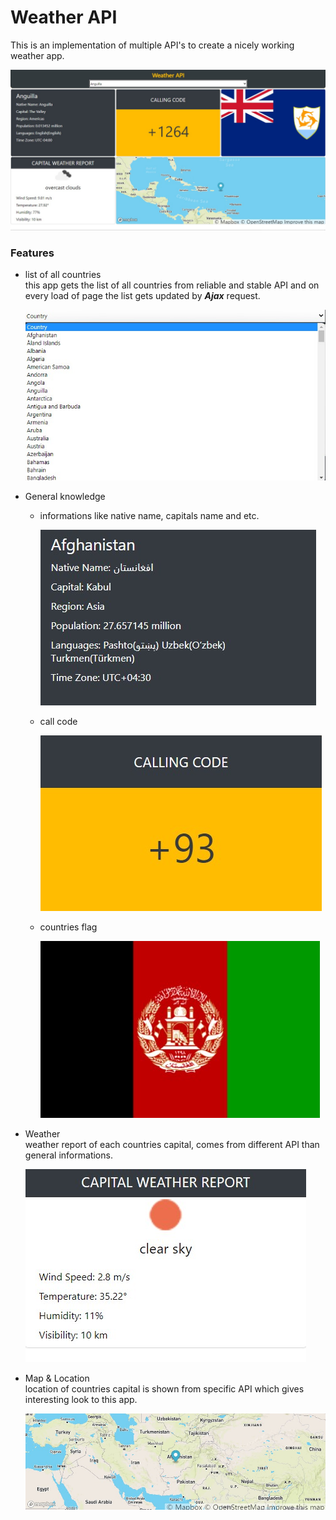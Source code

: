 # Weather API 
This is an implementation of multiple API's to create a nicely working weather app. 

![home page](screenshots/home.jpg)

### Features
- list of all countries  
  this app gets the list of all countries from reliable and stable API and on every load of page the list gets updated by ***Ajax*** request.

  ![list of countries](screenshots/list.jpg)

- General knowledge  
  - informations like native name, capitals name and etc.

    ![general](screenshots/general.jpg)
  - call code

    ![call code](screenshots/call-code.jpg)

  - countries flag

    ![flag](screenshots/flag.jpg)

- Weather   
  weather report of each countries capital, comes from different API than general informations.

  ![weather](screenshots/weather.jpg)

- Map & Location  
  location of countries capital is shown from specific API which gives interesting look to this app.

    ![map](screenshots/map.jpg)